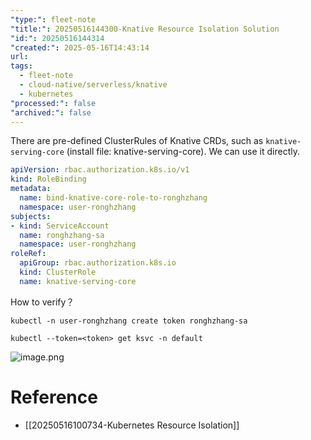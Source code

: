 ```yaml
---
"type:": fleet-note
"title:": 20250516144300-Knative Resource Isolation Solution
"id:": 20250516144314
"created:": 2025-05-16T14:43:14
url: 
tags:
  - fleet-note
  - cloud-native/serverless/knative
  - kubernetes
"processed:": false
"archived:": false
---
```



There are pre-defined ClusterRules of Knative CRDs, such as `knative-serving-core` (install file: knative-serving-core). We can use it directly.

```yaml
apiVersion: rbac.authorization.k8s.io/v1
kind: RoleBinding
metadata:
  name: bind-knative-core-role-to-ronghzhang
  namespace: user-ronghzhang
subjects:
- kind: ServiceAccount
  name: ronghzhang-sa
  namespace: user-ronghzhang
roleRef:
  apiGroup: rbac.authorization.k8s.io
  kind: ClusterRole
  name: knative-serving-core
```

How to verify？
```shell
kubectl -n user-ronghzhang create token ronghzhang-sa
```

```shell
kubectl --token=<token> get ksvc -n default
```

![image.png](https://images.hnzhrh.com/note/20250516160951298.png)
# Reference
* [[20250516100734-Kubernetes Resource Isolation]]